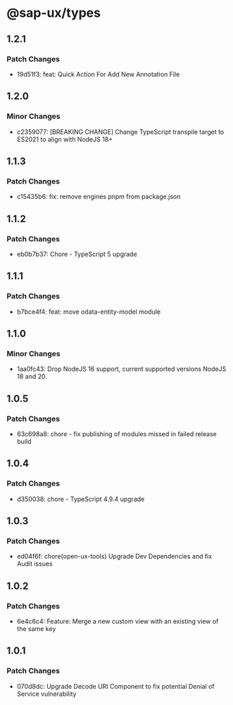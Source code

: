 # @sap-ux/types

## 1.2.1

### Patch Changes

-   19d51f3: feat: Quick Action For Add New Annotation File

## 1.2.0

### Minor Changes

-   c2359077: [BREAKING CHANGE] Change TypeScript transpile target to ES2021 to align with NodeJS 18+

## 1.1.3

### Patch Changes

-   c15435b6: fix: remove engines pnpm from package.json

## 1.1.2

### Patch Changes

-   eb0b7b37: Chore - TypeScript 5 upgrade

## 1.1.1

### Patch Changes

-   b7bce4f4: feat: move odata-entity-model module

## 1.1.0

### Minor Changes

-   1aa0fc43: Drop NodeJS 16 support, current supported versions NodeJS 18 and 20.

## 1.0.5

### Patch Changes

-   63c698a8: chore - fix publishing of modules missed in failed release build

## 1.0.4

### Patch Changes

-   d350038: chore - TypeScript 4.9.4 upgrade

## 1.0.3

### Patch Changes

-   ed04f6f: chore(open-ux-tools) Upgrade Dev Dependencies and fix Audit issues

## 1.0.2

### Patch Changes

-   6e4c6c4: Feature: Merge a new custom view with an existing view of the same key

## 1.0.1

### Patch Changes

-   070d8dc: Upgrade Decode URI Component to fix potential Denial of Service vulnerability
